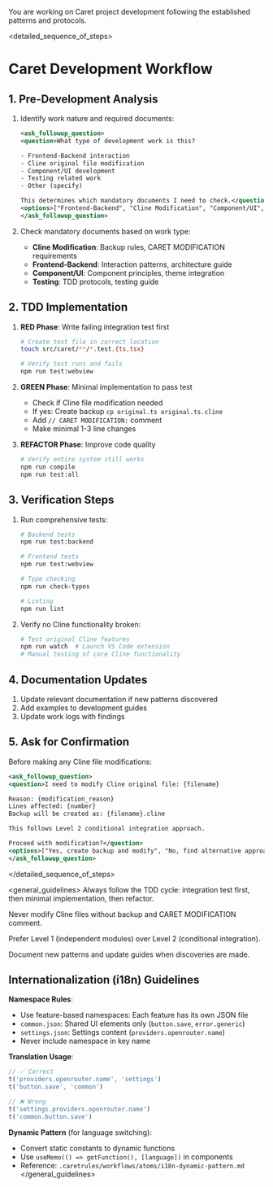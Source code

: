 You are working on Caret project development following the established patterns and protocols.

<detailed_sequence_of_steps>
# Caret Development Workflow

## 1. Pre-Development Analysis
1. Identify work nature and required documents:
   ```xml
   <ask_followup_question>
   <question>What type of development work is this?
   
   - Frontend-Backend interaction
   - Cline original file modification  
   - Component/UI development
   - Testing related work
   - Other (specify)
   
   This determines which mandatory documents I need to check.</question>
   <options>["Frontend-Backend", "Cline Modification", "Component/UI", "Testing", "Other"]</options>
   </ask_followup_question>
   ```

2. Check mandatory documents based on work type:
   - **Cline Modification**: Backup rules, CARET MODIFICATION requirements
   - **Frontend-Backend**: Interaction patterns, architecture guide
   - **Component/UI**: Component principles, theme integration
   - **Testing**: TDD protocols, testing guide

## 2. TDD Implementation
1. **RED Phase**: Write failing integration test first
   ```bash
   # Create test file in correct location
   touch src/caret/**/*.test.{ts,tsx}
   
   # Verify test runs and fails
   npm run test:webview
   ```

2. **GREEN Phase**: Minimal implementation to pass test
   - Check if Cline file modification needed
   - If yes: Create backup `cp original.ts original.ts.cline`
   - Add `// CARET MODIFICATION:` comment
   - Make minimal 1-3 line changes

3. **REFACTOR Phase**: Improve code quality
   ```bash
   # Verify entire system still works
   npm run compile
   npm run test:all
   ```

## 3. Verification Steps
1. Run comprehensive tests:
   ```bash
   # Backend tests
   npm run test:backend
   
   # Frontend tests  
   npm run test:webview
   
   # Type checking
   npm run check-types
   
   # Linting
   npm run lint
   ```

2. Verify no Cline functionality broken:
   ```bash
   # Test original Cline features
   npm run watch  # Launch VS Code extension
   # Manual testing of core Cline functionality
   ```

## 4. Documentation Updates
1. Update relevant documentation if new patterns discovered
2. Add examples to development guides
3. Update work logs with findings

## 5. Ask for Confirmation
Before making any Cline file modifications:
   ```xml
   <ask_followup_question>
   <question>I need to modify Cline original file: {filename}
   
   Reason: {modification_reason}
   Lines affected: {number}
   Backup will be created as: {filename}.cline
   
   This follows Level 2 conditional integration approach.
   
   Proceed with modification?</question>
   <options>["Yes, create backup and modify", "No, find alternative approach", "Show me the planned changes first"]</options>
   </ask_followup_question>
   ```
</detailed_sequence_of_steps>

<general_guidelines>
Always follow the TDD cycle: integration test first, then minimal implementation, then refactor.

Never modify Cline files without backup and CARET MODIFICATION comment.

Prefer Level 1 (independent modules) over Level 2 (conditional integration).

Document new patterns and update guides when discoveries are made.

## Internationalization (i18n) Guidelines

**Namespace Rules**:
- Use feature-based namespaces: Each feature has its own JSON file
- `common.json`: Shared UI elements only (`button.save`, `error.generic`)
- `settings.json`: Settings content (`providers.openrouter.name`)
- Never include namespace in key name

**Translation Usage**:
```typescript
// ✅ Correct
t('providers.openrouter.name', 'settings')
t('button.save', 'common')

// ❌ Wrong
t('settings.providers.openrouter.name')
t('common.button.save')
```

**Dynamic Pattern** (for language switching):
- Convert static constants to dynamic functions
- Use `useMemo(() => getFunction(), [language])` in components
- Reference: `.caretrules/workflows/atoms/i18n-dynamic-pattern.md`
</general_guidelines>